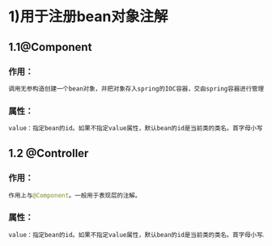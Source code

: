 # 1)用于注册bean对象注解

## 1.1@Component

### **作用：**

```java
调用无参构造创建一个bean对象，并把对象存入spring的IOC容器，交由spring容器进行管理。相当于在xml中配置一个bean。
```

### **属性：**

```java
value：指定bean的id。如果不指定value属性，默认bean的id是当前类的类名。首字母小写
```



## 1.2 @Controller

### 作用：

```java
作用上与@Component。一般用于表现层的注解。
```



### 属性：

```java
value：指定bean的id。如果不指定value属性，默认bean的id是当前类的类名。首字母小写。
```

